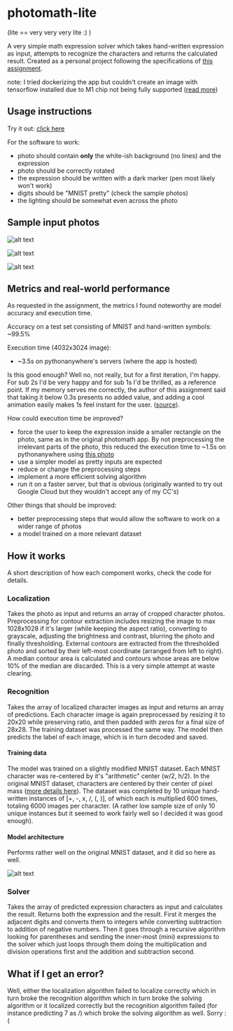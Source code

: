 # photomath-lite
(lite == very very very lite :) )

A very simple math expression solver which takes hand-written expression as input, attempts to recognize the characters and returns the calculated result. Created as a personal project following the specifications of [this assignment](https://github.com/photomath/ml-assignments/blob/main/assignment-A.pdf).

note: I tried dockerizing the app but couldn't create an image with tensorflow installed due to M1 chip not being fully supported ([read more](https://github.com/docker/for-mac/issues/5320))

## Usage instructions
Try it out: [click here](https://muffinlime.eu.pythonanywhere.com)

For the software to work:
* photo should contain **only** the white-ish background (no lines) and the expression
* photo should be correctly rotated
* the expression should be written with a dark marker (pen most likely won't work)
* digits should be "MNIST pretty" (check the sample photos)
* the lighting should be somewhat even across the photo

## Sample input photos
![alt text](https://i.imgur.com/YnlktUA.jpeg "Sample photo 1")

![alt text](https://i.imgur.com/q8oWWyX.jpeg "Sample photo 2")

![alt text](https://i.imgur.com/bQcLUzZ.jpeg "Sample photo 3")

## Metrics and real-world performance
As requested in the assignment, the metrics I found noteworthy are model accuracy and execution time. 

Accuracy on a test set consisting of MNIST and hand-written symbols: ~99.5%

Execution time (4032x3024 image):
* ~3.5s on pythonanywhere's servers (where the app is hosted)

Is this good enough? Well no, not really, but for a first iteration, I'm happy. For sub 2s I'd be very happy and for sub 1s I'd be thrilled, as a reference point. If my memory serves me correctly, the author of this assignment said that taking it below 0.3s presents no added value, and adding a cool animation easily makes 1s feel instant for the user. ([source](https://www.youtube.com/watch?v=bR-9LM30RUw)).

How could execution time be improved?
* force the user to keep the expression inside a smaller rectangle on the photo, same as in the original photomath app. By not preprocessing the irrelevant parts of the photo, this reduced the execution time to ~1.5s on pythonanywhere using [this photo](https://i.imgur.com/ObmkwEs.jpeg)
* use a simpler model as pretty inputs are expected
* reduce or change the preprocessing steps
* implement a more efficient solving algorithm
* run it on a faster server, but that is obvious (originally wanted to try out Google Cloud but they wouldn't accept any of my CC's)

Other things that should be improved:
* better preprocessing steps that would allow the software to work on a wider range of photos
* a model trained on a more relevant dataset

## How it works
A short description of how each component works, check the code for details.
### Localization
Takes the photo as input and returns an array of cropped character photos. Preprocessing for contour extraction includes resizing the image to max 1028x1028 if it's larger (while keeping the aspect ratio), converting to grayscale, adjusting the brightness and contrast, blurring the photo and finally thresholding. External contours are extracted from the thresholded photo and sorted by their left-most coordinate (arranged from left to right). A median contour area is calculated and contours whose areas are below 10% of the median are discarded. This is a very simple attempt at waste clearing.

### Recognition
Takes the array of localized character images as input and returns an array of predictions. Each character image is again preprocessed by resizing it to 20x20 while preserving ratio, and then padded with zeros for a final size of 28x28. The training dataset was processed the same way. The model then predicts the label of each image, which is in turn decoded and saved.
#### Training data
The model was trained on a slightly modified MNIST dataset. Each MNIST character was re-centered by it's "arithmetic" center (w/2, h/2). In the original MNIST dataset, characters are centered by their center of pixel mass ([more details here](http://yann.lecun.com/exdb/mnist/)). The dataset was completed by 10 unique hand-written instances of [+, -, x, /, (, )], of which each is multiplied 600 times, totaling 6000 images per character. (A rather low sample size of only 10 unique instances but it seemed to work fairly well so I decided it was good enough).
#### Model architecture
Performs rather well on the original MNIST dataset, and it did so here as well.

![alt text](https://i.imgur.com/awGAow7.png "Model architecture")

### Solver
Takes the array of predicted expression characters as input and calculates the result. Returns both the expression and the result. First it merges the adjacent digits and converts them to integers while converting subtraction to addition of negative numbers. Then it goes through a recursive algorithm looking for parentheses and sending the inner-most (mini) expressions to the solver which just loops through them doing the multiplication and division operations first and the addition and subtraction second.

## What if I get an error?
Well, either the localization algorithm failed to localize correctly which in turn broke the recognition algorithm which in turn broke the solving algorithm or it localized correctly but the recognition algorithm failed (for instance predicting 7 as /) which broke the solving algorithm as well. Sorry :(
